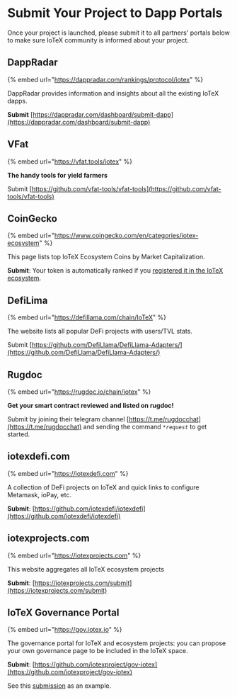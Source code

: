 # Submit Your Project to Dapp Portals

Once your project is launched, please submit it to all partners' portals below to make sure IoTeX community is informed about your project.

## DappRadar&#x20;

{% embed url="https://dappradar.com/rankings/protocol/iotex" %}

DappRadar provides information and insights about all the existing IoTeX dapps.

**Submit** [https://dappradar.com/dashboard/submit-dapp](https://dappradar.com/dashboard/submit-dapp)

## VFat

{% embed url="https://vfat.tools/iotex" %}

**The handy tools for yield farmers**

Submit [https://github.com/vfat-tools/vfat-tools](https://github.com/vfat-tools/vfat-tools)

## CoinGecko

{% embed url="https://www.coingecko.com/en/categories/iotex-ecosystem" %}

This page lists top IoTeX Ecosystem Coins by Market Capitalization.

**Submit**: Your token is automatically ranked if you [registered it in the IoTeX ecosystem](register-your-token-in-the-ecosystem.md).

## DefiLima

{% embed url="https://defillama.com/chain/IoTeX" %}

The website lists all popular DeFi projects with users/TVL stats.&#x20;

Submit [https://github.com/DefiLlama/DefiLlama-Adapters/](https://github.com/DefiLlama/DefiLlama-Adapters/)

## Rugdoc&#x20;

{% embed url="https://rugdoc.io/chain/iotex" %}

**Get your smart contract reviewed and listed on rugdoc!**

Submit by joining their telegram channel [https://t.me/rugdocchat](https://t.me/rugdocchat) and sending the command _`*request`_ to get started.

## iotexdefi.com

{% embed url="https://iotexdefi.com" %}

A collection of DeFi projects on IoTeX and quick links to configure Metamask, ioPay, etc.

**Submit**: [https://github.com/iotexdefi/iotexdefi](https://github.com/iotexdefi/iotexdefi)

## iotexprojects.com

{% embed url="https://iotexprojects.com" %}

This website aggregates all IoTeX ecosystem projects

**Submit**: [https://iotexprojects.com/submit](https://iotexprojects.com/submit)

## IoTeX Governance Portal

{% embed url="https://gov.iotex.io" %}

The governance portal for IoTeX and ecosystem projects: you can propose your own governance page to be included in the IoTeX space.

**Submit**: [https://github.com/iotexproject/gov-iotex](https://github.com/iotexproject/gov-iotex)

See this [submission](https://github.com/iotexproject/gov-iotex/pull/8/files) as an example.





